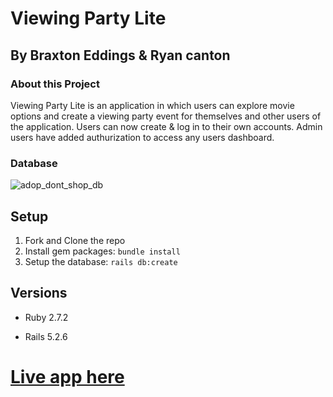 # Viewing Party Lite
## By Braxton Eddings & Ryan canton


### About this Project

Viewing Party Lite is an application in which users can explore movie options and create a viewing party event for themselves and other users of the application. Users can now create & log in to their own accounts. Admin users have added authurization to access any users dashboard.


### Database
![adop_dont_shop_db](https://user-images.githubusercontent.com/111210465/220207713-4eeebf75-ee52-4196-ac18-bf5445c5f2a9.png)


## Setup

1. Fork and Clone the repo
2. Install gem packages: `bundle install`
3. Setup the database: `rails db:create`


## Versions

- Ruby 2.7.2

- Rails 5.2.6


# [Live app here](https://peaceful-headland-48479.herokuapp.com/)
